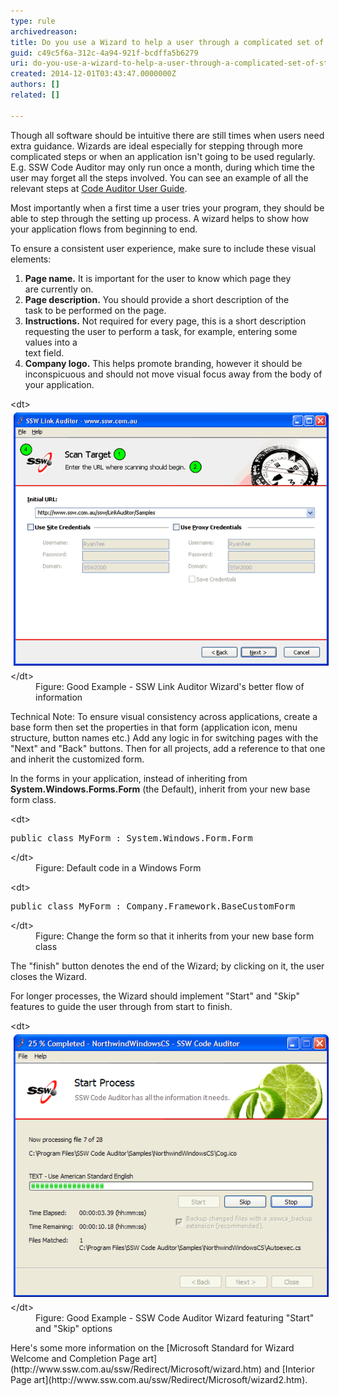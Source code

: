 ```yaml
---
type: rule
archivedreason: 
title: Do you use a Wizard to help a user through a complicated set of steps?
guid: c49c5f6a-312c-4a94-921f-bcdffa5b6279
uri: do-you-use-a-wizard-to-help-a-user-through-a-complicated-set-of-steps
created: 2014-12-01T03:43:47.0000000Z
authors: []
related: []

---
```


Though all software should be intuitive there are still times when users need extra                     guidance. Wizards are ideal especially for stepping through more complicated steps                     or when an application isn't going to be used regularly. E.g. SSW Code Auditor may                     only run once a month, during which time the user may forget all the steps involved.                     You can see an example of all the relevant steps at [Code Auditor User Guide](http://www.ssw.com.au/ssw/CodeAuditor/UserGuide.aspx).

Most importantly when a first time a user tries your program, they should be able                     to step through the setting up process. A wizard helps to show how your application                     flows from beginning to end.

<!--endintro-->

To ensure a consistent user experience, make sure to include these visual elements:

1. **Page name.** It is important for the user to know which page they<br>                        are currently on.
2. **Page description.** You should provide a short description of the<br>                        task to be performed on the page.
3. **Instructions.** Not required for every page, this is a short description<br>                        requesting the user to perform a task, for example, entering some values into a<br>                        text field.
4. **Company logo.** This helps promote branding, however it should be<br>                        inconspicuous and should not move visual focus away from the body of your application.<br>


<dl class="goodImage">&lt;dt&gt;
                        <img border="0" src="../../assets/GoodInformationFlow.gif" alt="SSW Link Auditor - Scan Target" style="margin:5px;width:600px;">&lt;/dt&gt;<dd>Figure: Good Example - SSW Link Auditor Wizard's
                                better flow of information</dd></dl>
Technical Note: To ensure visual consistency across applications, create a base                     form then set the properties in that form (application icon, menu structure, button                     names etc.) Add any logic in for switching pages with the "Next" and "Back"                     buttons. Then for all projects, add a reference to that one and inherit the customized                     form.

In the forms in your application, instead of inheriting from  **System.Windows.Forms.Form** (the Default), inherit from your new base form class.
<dl class="code">&lt;dt&gt;<pre>public class MyForm : System.Windows.Form.Form</pre>&lt;/dt&gt;<dd>
                        Figure: Default code in a Windows Form</dd></dl><dl class="code">&lt;dt&gt;<pre>public class MyForm : Company.Framework.BaseCustomForm</pre>&lt;/dt&gt;<dd>
                        Figure: Change the form so that it inherits from your new base form class</dd></dl>
The "finish" button denotes the end of the Wizard; by clicking on it,                     the user closes the Wizard.

For longer processes, the Wizard should implement "Start" and "Skip"                     features to guide the user through from start to finish.
<dl class="goodImage">&lt;dt&gt;
                        <img border="0" src="../../assets/StartProcess.gif" alt="SSW Code Auditor - Start Process" style="margin:5px;width:550px;">&lt;/dt&gt;<dd>Figure: Good Example - SSW Code Auditor Wizard featuring
                                "Start" and "Skip" options</dd></dl>
Here's some more information on the [Microsoft Standard for Wizard Welcome and Completion Page art](http://www.ssw.com.au/ssw/Redirect/Microsoft/wizard.htm) and [Interior Page art](http://www.ssw.com.au/ssw/Redirect/Microsoft/wizard2.htm).
